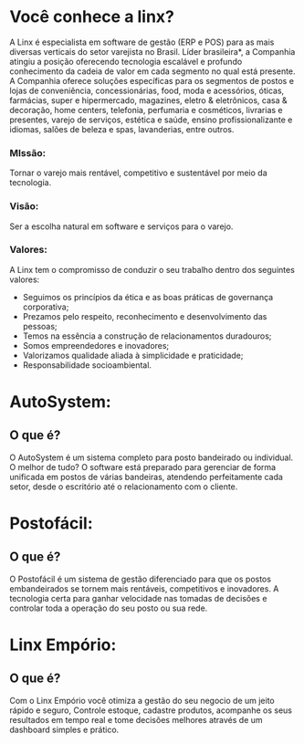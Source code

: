 # Você conhece a linx?
  A Linx é especialista em software de gestão (ERP e POS) para as mais diversas verticais do setor varejista no Brasil. Líder brasileira*, a Companhia atingiu a posição oferecendo tecnologia escalável e profundo conhecimento da cadeia de valor em cada segmento no qual está presente. A Companhia oferece soluções específicas para os segmentos de postos e lojas de conveniência, concessionárias, food, moda e acessórios, óticas, farmácias, super e hipermercado, magazines, eletro & eletrônicos, casa & decoração, home centers, telefonia, perfumaria e cosméticos, livrarias e presentes, varejo de serviços, estética e saúde, ensino profissionalizante e idiomas, salões de beleza e spas, lavanderias, entre outros.

  ### MIssão:
  Tornar o varejo mais rentável, competitivo e sustentável por meio da tecnologia.

  ### Visão:
  Ser a escolha natural em software e serviços para o varejo.

  ### Valores:
  A Linx tem o compromisso de conduzir o seu trabalho dentro dos seguintes valores:
  - Seguimos os princípios da ética e as boas práticas de governança corporativa;
  - Prezamos pelo respeito, reconhecimento e desenvolvimento das pessoas;
  - Temos na essência a construção de relacionamentos duradouros;
  - Somos empreendedores e inovadores;
  - Valorizamos qualidade aliada à simplicidade e praticidade;
  - Responsabilidade socioambiental.

# AutoSystem:
  ## O que é?
  O AutoSystem é um sistema completo para posto bandeirado ou individual.
  O melhor de tudo? O software está preparado para gerenciar de forma unificada em postos de várias bandeiras, atendendo perfeitamente cada setor, desde o escritório       até o relacionamento com o cliente.

# Postofácil:
  ## O que é?
  O Postofácil é um sistema de gestão diferenciado para que os postos embandeirados se tornem mais rentáveis, competitivos e inovadores.
  A tecnologia certa para ganhar velocidade nas tomadas de decisões e controlar toda a operação do seu posto ou sua rede.

# Linx Empório:
  ## O que é?
  Com o Linx Empório você otimiza a gestão do seu negocio de um jeito rápido e seguro, Controle estoque, cadastre produtos, acompanhe os seus resultados em tempo real e   tome decisões melhores através de um dashboard simples e prático.
